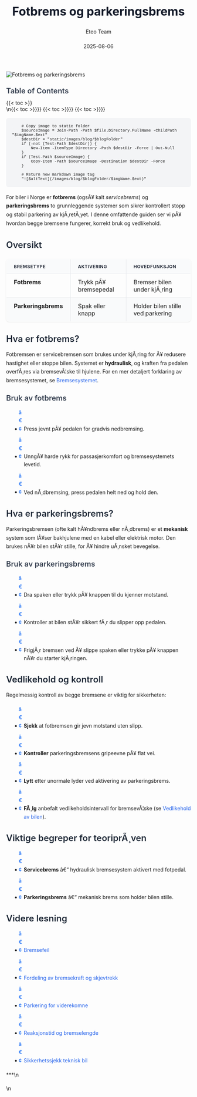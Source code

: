 ﻿---
title: "Fotbrems og parkeringsbrems"
date: 2025-08-06
draft: false
author: "Eteo Team"
description: "En grundig guide til fotbrems (servicebrems) og parkeringsbrems i bil for teoriprøven Klasse B. Lær om funksjoner, bruk og vedlikehold."
categories: ["Driving Theory"]
tags: ["driving", "theory", "safety"]
featured_image: "/images/blog/fotbrems-og-parkeringsbrems/fotbrems-og-parkeringsbrems-image.svg"
---

<style>
/* Base text styling */
.article-content {
  font-family: 'Inter', -apple-system, BlinkMacSystemFont, 'Segoe UI', Roboto, Oxygen, Ubuntu, Cantarell, 'Open Sans', 'Helvetica Neue', sans-serif;
  line-height: 1.6;
  color: #1f2937;
  font-size: 16px;
}

/* Headers */
h1 {
  font-size: 2rem;
  font-weight: 700;
  margin: 2rem 0 1.5rem;
  color: #111827;
}

h2 {
  font-size: 1.5rem;
  font-weight: 600;
  margin: 2rem 0 1rem;
  color: #1f2937;
}

h3 {
  font-size: 1.25rem;
  font-weight: 600;
  margin: 1.5rem 0 0.75rem;
  color: #374151;
}

/* Paragraphs */
p {
  margin: 1rem 0;
  line-height: 1.7;
}

/* Lists */
ul, ol {
  margin: 1rem 0 1rem 1.5rem;
  padding-left: 1rem;
}

li {
  margin-bottom: 0.5rem;
  line-height: 1.6;
  position: relative;
  padding-left: 0.5rem;
}

ul > li::before {
  content: 'â€¢';
  color: #3b82f6;
  font-weight: bold;
  display: inline-block;
  width: 1em;
  margin-left: -1em;
}

/* Links */
a {
  color: #2563eb;
  text-decoration: none;
  transition: color 0.2s ease;
}

a:hover {
  color: #1d4ed8;
  text-decoration: underline;
}

/* Code blocks */
pre, code {
  font-family: 'SFMono-Regular', Consolas, 'Liberation Mono', Menlo, monospace;
  background-color: #f3f4f6;
  border-radius: 0.375rem;
  font-size: 0.875em;
}

pre {
  padding: 1rem;
  overflow-x: auto;
  margin: 1rem 0;
}

code {
  padding: 0.2em 0.4em;
}

/* Blockquotes */
blockquote {
  border-left: 4px solid #e5e7eb;
  margin: 1.5rem 0;
  padding: 0.75rem 1rem 0.75rem 1.5rem;
  background-color: #f9fafb;
  color: #4b5563;
  font-style: italic;
}

/* Tables */
table {
  margin: 1.5rem auto !important;
  border-collapse: collapse !important;
  width: 100% !important;
  max-width: 100%;
  box-shadow: 0 1px 3px rgba(0,0,0,0.1) !important;
  border-radius: 0.5rem !important;
  overflow: hidden !important;
  border: 1px solid #e5e7eb !important;
  display: table !important;
}

th, td {
  padding: 0.75rem 1.25rem !important;
  text-align: left !important;
  border: 1px solid #e5e7eb !important;
  vertical-align: top;
}

th {
  background-color: #f9fafb !important;
  font-weight: 600 !important;
  color: #111827 !important;
  text-transform: uppercase !important;
  font-size: 0.75rem !important;
  letter-spacing: 0.05em !important;
}

tr:nth-child(even) {
  background-color: #f9fafb !important;
}

tr:hover {
  background-color: #f3f4f6 !important;
}

/* Responsive adjustments */
@media (max-width: 768px) {
  .article-content {
    font-size: 15px;
  }
  
  h1 { font-size: 1.75rem; }
  h2 { font-size: 1.375rem; }
  h3 { font-size: 1.125rem; }
  
  table {
    display: block !important;
    overflow-x: auto !important;
    -webkit-overflow-scrolling: touch;
  }
}
</style>


<div class="blog-content">
  <div class="featured-image">
    <img src="/images/blog/fotbrems-og-parkeringsbrems/fotbrems-og-parkeringsbrems-image.svg" alt="Fotbrems og parkeringsbrems" class="img-fluid rounded">
  </div>

  <div class="toc-container mt-4 mb-4">
    <h3>Table of Contents</h3>
    {{< toc >}}
  </div>

  <div class="blog-body">\n{{< toc >}}}}
{{< toc >}}}}
{{< toc >}}}}

        
        
        # Copy image to static folder
        $sourceImage = Join-Path -Path $file.Directory.FullName -ChildPath "$imgName.$ext"
        $destDir = "static/images/blog/$blogFolder"
        if (-not (Test-Path $destDir)) {
            New-Item -ItemType Directory -Path $destDir -Force | Out-Null
        }
        if (Test-Path $sourceImage) {
            Copy-Item -Path $sourceImage -Destination $destDir -Force
        }
        
        # Return new markdown image tag
        "![$altText](/images/blog/$blogFolder/$imgName.$ext)"
    

For biler i Norge er **fotbrems** (ogsÃ¥ kalt *servicebrems*) og **parkeringsbrems** to grunnleggende systemer som sikrer kontrollert stopp og stabil parkering av kjÃ¸retÃ¸yet. I denne omfattende guiden ser vi pÃ¥ hvordan begge bremsene fungerer, korrekt bruk og vedlikehold.

## Oversikt

| Bremsetype          | Aktivering           | Hovedfunksjon                         |
|---------------------|----------------------|----------------------------------------|
| **Fotbrems**        | Trykk pÃ¥ bremsepedal | Bremser bilen under kjÃ¸ring            |
| **Parkeringsbrems** | Spak eller knapp     | Holder bilen stille ved parkering      |

## Hva er fotbrems?

Fotbremsen er servicebremsen som brukes under kjÃ¸ring for Ã¥ redusere hastighet eller stoppe bilen. Systemet er **hydraulisk**, og kraften fra pedalen overfÃ¸res via bremsevÃ¦ske til hjulene. For en mer detaljert forklaring av bremsesystemet, se [Bremsesystemet](/blogs/teori/bremsesystemet "Bremsesystemet (bremsekretser, bremsevÃ¦ske m.m)").

### Bruk av fotbrems

* Press jevnt pÃ¥ pedalen for gradvis nedbremsing.
* UnngÃ¥ harde rykk for passasjerkomfort og bremsesystemets levetid.
* Ved nÃ¸dbremsing, press pedalen helt ned og hold den.

## Hva er parkeringsbrems?

Parkeringsbremsen (ofte kalt hÃ¥ndbrems eller nÃ¸dbrems) er et **mekanisk** system som lÃ¥ser bakhjulene med en kabel eller elektrisk motor. Den brukes nÃ¥r bilen stÃ¥r stille, for Ã¥ hindre uÃ¸nsket bevegelse.

### Bruk av parkeringsbrems

* Dra spaken eller trykk pÃ¥ knappen til du kjenner motstand.
* Kontroller at bilen stÃ¥r sikkert fÃ¸r du slipper opp pedalen.
* FrigjÃ¸r bremsen ved Ã¥ slippe spaken eller trykke pÃ¥ knappen nÃ¥r du starter kjÃ¸ringen.

## Vedlikehold og kontroll

Regelmessig kontroll av begge bremsene er viktig for sikkerheten:

* **Sjekk** at fotbremsen gir jevn motstand uten slipp.
* **Kontroller** parkeringsbremsens gripeevne pÃ¥ flat vei.
* **Lytt** etter unormale lyder ved aktivering av parkeringsbrems.
* **FÃ¸lg** anbefalt vedlikeholdsintervall for bremsevÃ¦ske (se [Vedlikehold av bilen](/blogs/teori/vedlikehold-av-bilen "Vedlikehold av bilen - Guide til regelmessig service og inspeksjon")).

## Viktige begreper for teoriprÃ¸ven

* **Servicebrems** â€“ hydraulisk bremsesystem aktivert med fotpedal.
* **Parkeringsbrems** â€“ mekanisk brems som holder bilen stille.

## Videre lesning

* [Bremsefeil](/blogs/teori/bremsefeil "Bremsefeil - Vanlige feil i bremsesystemet")
* [Fordeling av bremsekraft og skjevtrekk](/blogs/teori/fordeling-av-bremsekraft-og-skjevtrekk "Fordeling av bremsekraft og skjevtrekk")
* [Parkering for viderekomne](/blogs/teori/parkering-for-viderekomne "Parkering for viderekomne - Avanserte teknikker for sikker parkering")
* [Reaksjonstid og bremselengde](/blogs/teori/reaksjonstid-og-bremselengde "Reaksjonstid og bremselengde - Stoppeavstand og reaksjonstid")
* [Sikkerhetssjekk teknisk bil](/blogs/teori/sikkerhetssjekk-teknisk-bil "Sikkerhetssjekk teknisk bil - Rutinemessig sjekk fÃ¸r kjÃ¸ring")

***\n  </div>\n</div>